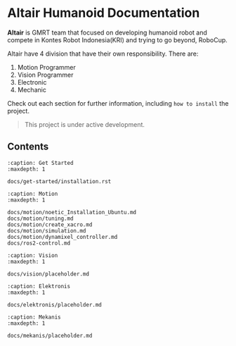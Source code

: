 # Altair Humanoid Documentation

**Altair** is GMRT team that focused on developing humanoid robot and  compete in Kontes Robot Indonesia(KRI) and trying to go beyond, RoboCup.

Altair have 4 division that have their own responsibility. There are:

1. Motion Programmer
2. Vision Programmer
3. Electronic
4. Mechanic

Check out each section for further information, including
`how to install` the project.

> This project is under active development.

## Contents

```{toctree}
:caption: Get Started
:maxdepth: 1

docs/get-started/installation.rst
```

```{toctree}
:caption: Motion
:maxdepth: 1

docs/motion/noetic_Installation_Ubuntu.md
docs/motion/tuning.md
docs/motion/create_xacro.md
docs/motion/simulation.md
docs/motion/dynamixel_controller.md
docs/ros2-control.md
```

```{toctree}
:caption: Vision
:maxdepth: 1

docs/vision/placeholder.md
```

```{toctree}
:caption: Elektronis
:maxdepth: 1

docs/elektronis/placeholder.md
```

```{toctree}
:caption: Mekanis
:maxdepth: 1

docs/mekanis/placeholder.md
```

```{toctree}

```
